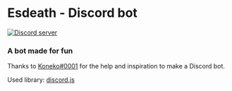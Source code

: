 <h1>Esdeath - Discord bot</h1>
<div align="left">
  <p>
    <a href="https://discord.gg/ReBJ4AB"><img src="https://img.shields.io/discord/222078108977594368?color=7289da&logo=discord&logoColor=white" alt="Discord server" /></a>
</div>

<h3>A bot made for fun</h3>

Thanks to <a href="https://github.com/FenikkusuKoneko">Koneko#0001</a> for the help and inspiration to make a Discord
 bot.
 
 Used library: <a href="https://github.com/discordjs/discord.js">discord.js</a>